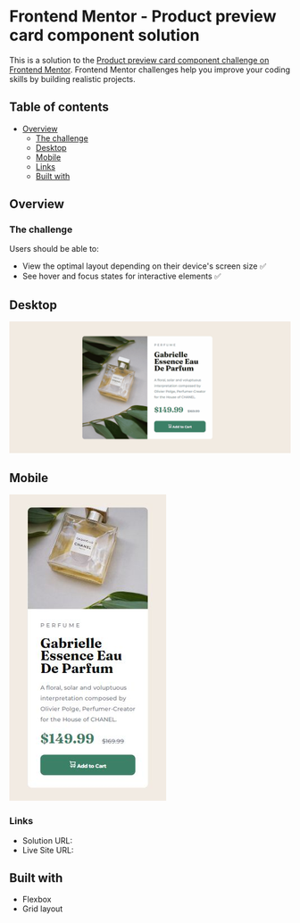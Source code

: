 # Frontend Mentor - Product preview card component solution

This is a solution to the [Product preview card component challenge on Frontend Mentor](https://www.frontendmentor.io/challenges/product-preview-card-component-GO7UmttRfa). Frontend Mentor challenges help you improve your coding skills by building realistic projects. 

## Table of contents

- [Overview](#overview)
  - [The challenge](#the-challenge)
  - [Desktop](#desktop)
  - [Mobile](#mobile)
  - [Links](#links)
  - [Built with](#built-with)

## Overview

### The challenge

Users should be able to:

- View the optimal layout depending on their device's screen size ✅
- See hover and focus states for interactive elements ✅

## Desktop

<img src="./src/images/preview-card-hover.gif">

<br>

## Mobile

<img src="./src/images/mobile-preview-card.jpg">

<br>

### Links

- Solution URL: 
- Live Site URL: 

## Built with

- Flexbox
- Grid layout

